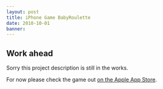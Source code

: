 ```yaml
---
layout: post
title: iPhone Game BabyRoulette
date: 2010-10-01
banner: 
---
```



## Work ahead

Sorry this project description is still in the works.

For now please check the game out [on the Apple App Store][appstore].

[appstore]: https://itunes.apple.com/de/app/baby-roulette/id361958476?mt=8
<!--

BabyRoulette ist ein iPhone-Spiel für Kleinkinder zum Erkennen von Tiergeräuschen. Seit März 2010 ist das Spiel im iTunes App Store verfügbar. Es wurde in HTML5, CSS und JavaScript implementiert. PhoneGap wurde eingesetzt, um Sound-Ausgaben erzeugen und das Spiel im App Store veröffentlichen zu können.


## Challenge

Canvas too slow so I used sprited background image.


## Responsibilities

HTML/CSS Entwicklung, PhoneGap, Publikation im Apple iTunes App Store
-->